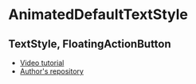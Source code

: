 # AnimatedDefaultTextStyle
## TextStyle, FloatingActionButton

- [Video tutorial](https://youtu.be/gqOjW9nBUAw)
- [Author's repository](https://github.com/TheTechDesigner/AnimatedSize)